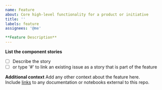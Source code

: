 ```yaml
---
name: Feature
about: Core high-level functionality for a product or initiative
title: ''
labels: feature
assignees: '@me'

**Feature Description**
---
```


**List the component stories**
- [ ] Describe the story
- [ ] or type '#' to link an existing issue as a story that is part of the feature

**Additional context**
Add any other context about the feature here.  
Include [links](https://) to any documentation or notebooks external to this repo.
